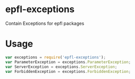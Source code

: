 # epfl-exceptions
Contain Exceptions for epfl packages

# Usage
```js
var exceptions = require('epfl-exceptions');
var ParameterException = exceptions.ParameterException;
var ServerException = exceptions.ServerException;
var ForbiddenException = exceptions.ForbiddenException;
```
